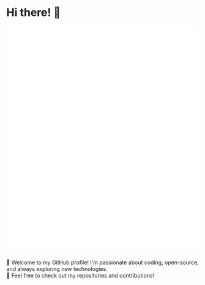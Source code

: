 # Hi there! 👋  

<!-- Dark mode stats -->
<p align="center">
  <img src="https://raw.githubusercontent.com/Lecheeel/github-stats/master/generated/overview.svg#gh-dark-mode-only" alt="GitHub Stats" />
  <img src="https://raw.githubusercontent.com/Lecheeel/github-stats/master/generated/languages.svg#gh-dark-mode-only" alt="Top Languages" />
</p>

🌟 Welcome to my GitHub profile! I'm passionate about coding, open-source, and always exploring new technologies.  
🚀 Feel free to check out my repositories and contributions!  

<!--
## Hi there 👋
![](https://raw.githubusercontent.com/Lecheeel/github-stats/master/generated/overview.svg#gh-dark-mode-only)
![](https://raw.githubusercontent.com/Lecheeel/github-stats/master/generated/languages.svg#gh-dark-mode-only)


![](https://raw.githubusercontent.com/username/github-stats/master/generated/overview.svg#gh-dark-mode-only)
![](https://raw.githubusercontent.com/username/github-stats/master/generated/overview.svg#gh-light-mode-only)
![](https://raw.githubusercontent.com/username/github-stats/master/generated/languages.svg#gh-dark-mode-only)
![](https://raw.githubusercontent.com/username/github-stats/master/generated/languages.svg#gh-light-mode-only)

**Lecheeel/Lecheeel** is a ✨ _special_ ✨ repository because its `README.md` (this file) appears on your GitHub profile.

Here are some ideas to get you started:

- 🔭 I’m currently working on ...
- 🌱 I’m currently learning ...
- 👯 I’m looking to collaborate on ...
- 🤔 I’m looking for help with ...
- 💬 Ask me about ...
- 📫 How to reach me: ...
- 😄 Pronouns: ...
- ⚡ Fun fact: ...
-->
